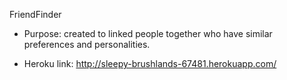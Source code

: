 FriendFinder

* Purpose: created to linked people together who have similar preferences and personalities.

* Heroku link: http://sleepy-brushlands-67481.herokuapp.com/